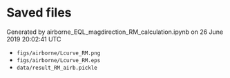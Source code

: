 # Saved files 


Generated by airborne_EQL_magdirection_RM_calculation.ipynb on 26 June 2019 20:02:41 UTC

*  `figs/airborne/Lcurve_RM.png` 
*  `figs/airborne/Lcurve_RM.eps` 
*  `data/result_RM_airb.pickle` 

